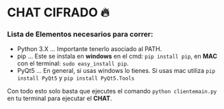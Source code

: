 # CHAT CIFRADO :fire:

### Lista de Elementos necesarios para correr:
* Python 3.X
... Importante tenerlo asociado al PATH.
* pip
... Este se instala en **windows** en el cmd: ```pip install pip```, en **MAC** con el terminal: ```sudo easy_install pip```.
* PyQt5
... En general, si usas windows lo tienes. Si usas mac utiliza ```pip install PyQt5``` y ```pip install PyQt5.Tools```

Con todo esto solo basta que ejecutes el comando ```python clientemain.py``` en tu terminal para ejecutar el **CHAT**.